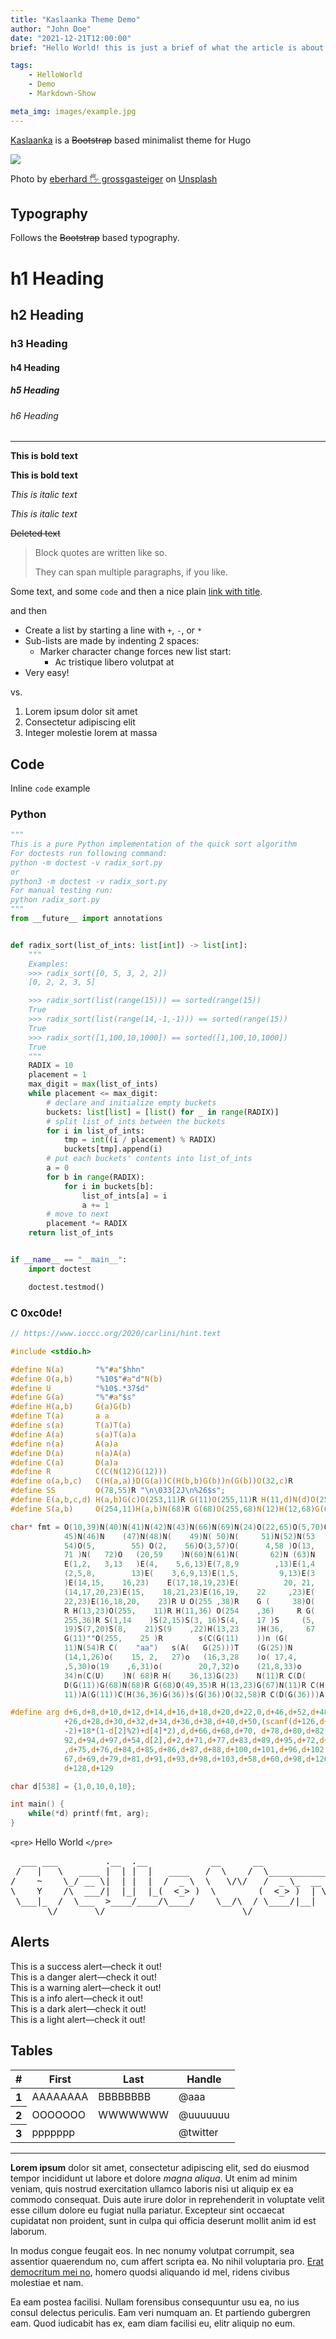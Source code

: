 ```yaml
---
title: "Kaslaanka Theme Demo"
author: "John Doe"
date: "2021-12-21T12:00:00"
brief: "Hello World! this is just a brief of what the article is about."

tags:
    - HelloWorld
    - Demo
    - Markdown-Show

meta_img: images/example.jpg
---
```


[Kaslaanka](https://github.com/M1cR0xf7/Kaslaanka) is a ~~Bootstrap~~ based minimalist theme for Hugo

<div class="figure">

![](https://images.unsplash.com/photo-1639077567163-f5bcf1c94d06)

<p class="caption">
Photo by <a href="https://unsplash.com/@eberhardgross?utm_source=unsplash&utm_medium=referral&utm_content=creditCopyText">eberhard 🖐 grossgasteiger</a>
on <a href="https://unsplash.com/?utm_source=unsplash&utm_medium=referral&utm_content=creditCopyText">Unsplash</a>
</p>

</div>

## Typography

Follows the ~~Bootstrap~~ based typography.

# h1 Heading

## h2 Heading

### h3 Heading

#### h4 Heading

##### h5 Heading

###### h6 Heading

---

**This is bold text**

__This is bold text__

*This is italic text*

_This is italic text_

~~Deleted text~~

> Block quotes are
> written like so.
>
> They can span multiple paragraphs,
> if you like.

Some text, and some `code` and then a nice plain [link with title](/ "title text!").

and then

+ Create a list by starting a line with `+`, `-`, or `*`
+ Sub-lists are made by indenting 2 spaces:
  - Marker character change forces new list start:
    * Ac tristique libero volutpat at
+ Very easy!

vs.

1. Lorem ipsum dolor sit amet
2. Consectetur adipiscing elit
3. Integer molestie lorem at massa

## Code

Inline `code` example

### Python

```python
"""
This is a pure Python implementation of the quick sort algorithm
For doctests run following command:
python -m doctest -v radix_sort.py
or
python3 -m doctest -v radix_sort.py
For manual testing run:
python radix_sort.py
"""
from __future__ import annotations


def radix_sort(list_of_ints: list[int]) -> list[int]:
    """
    Examples:
    >>> radix_sort([0, 5, 3, 2, 2])
    [0, 2, 2, 3, 5]

    >>> radix_sort(list(range(15))) == sorted(range(15))
    True
    >>> radix_sort(list(range(14,-1,-1))) == sorted(range(15))
    True
    >>> radix_sort([1,100,10,1000]) == sorted([1,100,10,1000])
    True
    """
    RADIX = 10
    placement = 1
    max_digit = max(list_of_ints)
    while placement <= max_digit:
        # declare and initialize empty buckets
        buckets: list[list] = [list() for _ in range(RADIX)]
        # split list_of_ints between the buckets
        for i in list_of_ints:
            tmp = int((i / placement) % RADIX)
            buckets[tmp].append(i)
        # put each buckets' contents into list_of_ints
        a = 0
        for b in range(RADIX):
            for i in buckets[b]:
                list_of_ints[a] = i
                a += 1
        # move to next
        placement *= RADIX
    return list_of_ints


if __name__ == "__main__":
    import doctest

    doctest.testmod()
```

### C 0xc0de!

```C
// https://www.ioccc.org/2020/carlini/hint.text

#include <stdio.h>

#define N(a)       "%"#a"$hhn"
#define O(a,b)     "%10$"#a"d"N(b)
#define U          "%10$.*37$d"
#define G(a)       "%"#a"$s"
#define H(a,b)     G(a)G(b)
#define T(a)       a a
#define s(a)       T(a)T(a)
#define A(a)       s(a)T(a)a
#define n(a)       A(a)a
#define D(a)       n(a)A(a)
#define C(a)       D(a)a
#define R          C(C(N(12)G(12)))
#define o(a,b,c)   C(H(a,a))D(G(a))C(H(b,b)G(b))n(G(b))O(32,c)R
#define SS         O(78,55)R "\n\033[2J\n%26$s";
#define E(a,b,c,d) H(a,b)G(c)O(253,11)R G(11)O(255,11)R H(11,d)N(d)O(253,35)R
#define S(a,b)     O(254,11)H(a,b)N(68)R G(68)O(255,68)N(12)H(12,68)G(67)N(67)

char* fmt = O(10,39)N(40)N(41)N(42)N(43)N(66)N(69)N(24)O(22,65)O(5,70)O(8,44)N(
            45)N(46)N    (47)N(48)N(    49)N( 50)N(     51)N(52)N(53    )O( 28,
            54)O(5,        55) O(2,    56)O(3,57)O(      4,58 )O(13,    73)O(4,
            71 )N(   72)O   (20,59    )N(60)N(61)N(       62)N (63)N    (64)R R
            E(1,2,   3,13   )E(4,    5,6,13)E(7,8,9        ,13)E(1,4    ,7,13)E
            (2,5,8,        13)E(    3,6,9,13)E(1,5,         9,13)E(3    ,5,7,13
            )E(14,15,    16,23)    E(17,18,19,23)E(          20, 21,    22,23)E
            (14,17,20,23)E(15,    18,21,23)E(16,19,    22     ,23)E(    14, 18,
            22,23)E(16,18,20,    23)R U O(255 ,38)R    G (     38)O(    255,36)
            R H(13,23)O(255,    11)R H(11,36) O(254    ,36)     R G(    36 ) O(
            255,36)R S(1,14    )S(2,15)S(3, 16)S(4,    17 )S     (5,    18)S(6,
            19)S(7,20)S(8,    21)S(9    ,22)H(13,23    )H(36,     67    )N(11)R
            G(11)""O(255,    25 )R        s(C(G(11)    ))n (G(          11) )G(
            11)N(54)R C(    "aa")   s(A(   G(25)))T    (G(25))N         (69)R o
            (14,1,26)o(    15, 2,   27)o   (16,3,28    )o( 17,4,        29)o(18
            ,5,30)o(19    ,6,31)o(        20,7,32)o    (21,8,33)o       (22 ,9,
            34)n(C(U)    )N( 68)R H(    36,13)G(23)    N(11)R C(D(      G(11)))
            D(G(11))G(68)N(68)R G(68)O(49,35)R H(13,23)G(67)N(11)R C(H(11,11)G(
            11))A(G(11))C(H(36,36)G(36))s(G(36))O(32,58)R C(D(G(36)))A(G(36))SS

#define arg d+6,d+8,d+10,d+12,d+14,d+16,d+18,d+20,d+22,0,d+46,d+52,d+48,d+24,d\
            +26,d+28,d+30,d+32,d+34,d+36,d+38,d+40,d+50,(scanf(d+126,d+4),d+(6\
            -2)+18*(1-d[2]%2)+d[4]*2),d,d+66,d+68,d+70, d+78,d+80,d+82,d+90,d+\
            92,d+94,d+97,d+54,d[2],d+2,d+71,d+77,d+83,d+89,d+95,d+72,d+73,d+74\
            ,d+75,d+76,d+84,d+85,d+86,d+87,d+88,d+100,d+101,d+96,d+102,d+99,d+\
            67,d+69,d+79,d+81,d+91,d+93,d+98,d+103,d+58,d+60,d+98,d+126,d+127,\
            d+128,d+129

char d[538] = {1,0,10,0,10};

int main() {
    while(*d) printf(fmt, arg);
}
```

`<pre>` Hello World `</pre>`
<pre>
  ___ ___         .__  .__            __      __            .__       .___
 /   |   \   ____ |  | |  |   ____   /  \    /  \___________|  |    __| _/
/    ~    \_/ __ \|  | |  |  /  _ \  \   \/\/   /  _ \_  __ \  |   / __ |
\    Y    /\  ___/|  |_|  |_(  <_> )  \        (  <_> )  | \/  |__/ /_/ |
 \___|_  /  \___  >____/____/\____/    \__/\  / \____/|__|  |____/\____ |
       \/       \/                          \/                         \/
</pre>


## Alerts

<!-- <div class="alert alert-primary" role="alert"> -->
<!-- This is a primary alert—check it out! -->
<!-- </div> -->
<!-- <div class="alert alert-secondary" role="alert"> -->
<!-- This is a secondary alert—check it out! -->
<!-- </div> -->
<div class="alert alert-success" role="alert">
This is a success alert—check it out!
</div>
<div class="alert alert-danger" role="alert">
This is a danger alert—check it out!
</div>
<div class="alert alert-warning" role="alert">
This is a warning alert—check it out!
</div>
<div class="alert alert-info" role="alert">
This is a info alert—check it out!
</div>
<div class="alert alert-dark" role="alert">
This is a dark alert—check it out!
</div>
<div class="alert alert-outline" role="alert">
This is a light alert—check it out!
</div>

## Tables

<table class="table table-hover">
<thead>
<tr>
<th scope="col">#</th>
<th scope="col">First</th>
<th scope="col">Last</th>
<th scope="col">Handle</th>
</tr>
</thead>
<tbody>
<tr>
<th scope="row">1</th>
<td>AAAAAAAA</td>
<td>BBBBBBBB</td>
<td>@aaa</td>
</tr>
<tr>
<th scope="row">2</th>
<td>OOOOOOO</td>
<td>WWWWWWW</td>
<td>@uuuuuuu</td>
</tr>
<tr>
<th scope="row">3</th>
<td colspan="2">ppppppp</td>
<td>@twitter</td>
</tr>
</tbody>
</table>


<!-- i will not support forms right now -->
<!-- i don't think i need it at the time -->

<!-- ## Forms -->

<!-- <form> -->
<!-- <div class="form-group"> -->
<!-- <label for="exampleFormControlInput1">Email address</label> -->
<!-- <input type="email" class="form-control" id="exampleFormControlInput1" placeholder="name@example.com"> -->
<!-- </div> -->
<!-- <div class="form-group"> -->
<!-- <label for="exampleFormControlSelect1">Example select</label> -->
<!-- <select class="form-control" id="exampleFormControlSelect1"> -->
<!-- <option>1</option> -->
<!-- <option>2</option> -->
<!-- <option>3</option> -->
<!-- <option>4</option> -->
<!-- <option>5</option> -->
<!-- </select> -->
<!-- </div> -->
<!-- <div class="form-group"> -->
<!-- <label for="exampleFormControlSelect2">Example multiple select</label> -->
<!-- <select multiple class="form-control" id="exampleFormControlSelect2"> -->
<!-- <option>1</option> -->
<!-- <option>2</option> -->
<!-- <option>3</option> -->
<!-- <option>4</option> -->
<!-- <option>5</option> -->
<!-- </select> -->
<!-- </div> -->
<!-- <div class="form-group"> -->
<!-- <label for="exampleFormControlTextarea1">Example textarea</label> -->
<!-- <textarea class="form-control" id="exampleFormControlTextarea1" rows="3"></textarea> -->
<!-- </div> -->
<!-- </form> -->

<hr>

**<span class="first-letter">L</span>orem ipsum** dolor sit amet, consectetur adipiscing elit, sed do eiusmod tempor incididunt ut labore et dolore _magna aliqua_. Ut enim ad minim veniam, quis nostrud exercitation ullamco laboris nisi ut aliquip ex ea commodo consequat. Duis aute irure dolor in reprehenderit in voluptate velit esse cillum dolore eu fugiat nulla pariatur. Excepteur sint occaecat cupidatat non proident, sunt in culpa qui officia deserunt mollit anim id est laborum.

In modus congue feugait eos. In nec nonumy volutpat corrumpit, sea assentior quaerendum no, cum affert scripta ea. No nihil voluptaria pro. [Erat democritum mei no](https://example.com), homero quodsi aliquando id mel, ridens civibus molestiae et nam.

Ea eam postea facilisi. Nullam forensibus consequuntur usu ea, no ius consul delectus periculis. Eam veri numquam an. Et partiendo gubergren eam. Quod iudicabit has ex, eam diam facilisi eu, elitr aliquip no eum.
